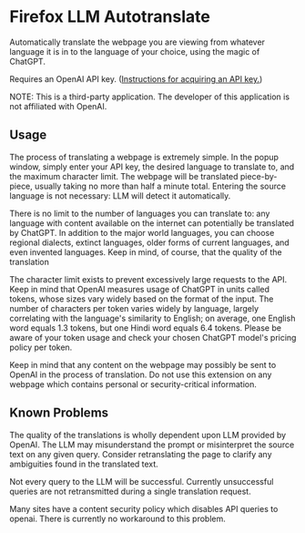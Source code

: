 # Firefox LLM Autotranslate

Automatically translate the webpage you are viewing from whatever language it is
in to the language of your choice, using the magic of ChatGPT.

Requires an OpenAI API key. ([Instructions for acquiring an API key.](https://gptforwork.com/help/knowledge-base/create-openai-api-key))

NOTE: This is a third-party application. The developer of this application is
not affiliated with OpenAI.

## Usage
The process of translating a webpage is extremely simple. In the popup window,
simply enter your API key, the desired language to translate to, and the maximum
character limit. The webpage will be translated piece-by-piece, usually taking
no more than half a minute total. Entering the source language is not necessary:
LLM will detect it automatically.

There is no limit to the number of languages you can translate to: any language
with content available on the internet can potentially be translated by ChatGPT.
In addition to the major world languages, you can choose regional dialects,
extinct languages, older forms of current languages, and even invented
languages. Keep in mind, of course, that the quality of the translation 

The character limit exists to prevent excessively large requests to the API.
Keep in mind that OpenAI measures usage of ChatGPT in units called tokens, whose
sizes vary widely based on the format of the input. The number of characters per
token varies widely by language, largely correlating with the language's
similarity to English; on average, one English word equals 1.3 tokens, but one
Hindi word equals 6.4 tokens. Please be aware of your token usage and check your
chosen ChatGPT model's pricing policy per token.

Keep in mind that any content on the webpage may possibly be sent to OpenAI in
the process of translation. Do not use this extension on any webpage which
contains personal or security-critical information.

## Known Problems

The quality of the translations is wholly dependent upon LLM provided by OpenAI.
The LLM may misunderstand the prompt or misinterpret the source text on any
given query. Consider retranslating the page to clarify any ambiguities found in
the translated text.

Not every query to the LLM will be successful. Currently unsuccessful queries
are not retransmitted during a single translation request.

Many sites have a content security policy which disables API queries to openai.
There is currently no workaround to this problem.
